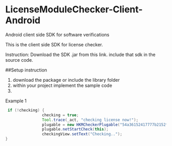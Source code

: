LicenseModuleChecker-Client-Android
===================================

Android client side SDK for software verifications

This is the client side SDK for license checker. 

Instruction:
Download the SDK .jar from this link.
include that sdk in the source code.

##Setup instruction
1. download the package or include the library folder
2. within your project implement the sample code
3. 

Example 1
```java
 if (!checking) {
                checking = true;
                Tool.trace(_act, "checking license now!");
                plugable = new HKMCheckerPlugable("54a36152417777b2152fe14b", getActivity());
                plugable.netStartCheck(this);
                checkingView.setText("Checking..");
}
```
